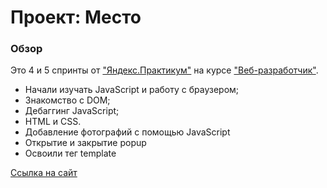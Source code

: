 # Проект: Место

### Обзор

Это 4 и 5 спринты от ["Яндекс.Практикум"](https://practicum.yandex.ru/) на курсе ["Веб-разработчик"](https://practicum.yandex.ru/web/).

* Начали изучать JavaScript и работу с браузером;
* Знакомство с DOM;
* Дебаггинг JavaScript;
* HTML и CSS.
* Добавление фотографий с помощью JavaScript
* Открытие и закрытие popup 
* Освоили тег template

[Ссылка на сайт](https://karez79.github.io/mesto/)


